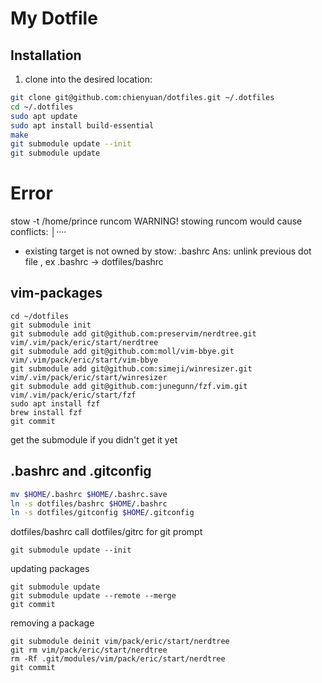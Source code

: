 
# My Dotfile

## Installation

1. clone into the desired location:

```bash
git clone git@github.com:chienyuan/dotfiles.git ~/.dotfiles
cd ~/.dotfiles
sudo apt update
sudo apt install build-essential
make
git submodule update --init
git submodule update
```

Error
=====
stow -t /home/prince runcom
WARNING! stowing runcom would cause conflicts:                                                                                          │····
  * existing target is not owned by stow: .bashrc
Ans: unlink previous dot file , ex .bashrc -> dotfiles/bashrc

## vim-packages

```
cd ~/dotfiles
git submodule init
git submodule add git@github.com:preservim/nerdtree.git vim/.vim/pack/eric/start/nerdtree
git submodule add git@github.com:moll/vim-bbye.git      vim/.vim/pack/eric/start/vim-bbye
git submodule add git@github.com:simeji/winresizer.git  vim/.vim/pack/eric/start/winresizer
git submodule add git@github.com:junegunn/fzf.vim.git   vim/.vim/pack/eric/start/fzf
sudo apt install fzf
brew install fzf
git commit
```

get the submodule if you didn't get it yet

## .bashrc and .gitconfig

```bash
mv $HOME/.bashrc $HOME/.bashrc.save
ln -s dotfiles/bashrc $HOME/.bashrc
ln -s dotfiles/gitconfig $HOME/.gitconfig
```
dotfiles/bashrc call dotfiles/gitrc for git prompt

```
git submodule update --init
```

updating packages

```
git submodule update 
git submodule update --remote --merge
git commit
```

removing a package

```
git submodule deinit vim/pack/eric/start/nerdtree
git rm vim/pack/eric/start/nerdtree
rm -Rf .git/modules/vim/pack/eric/start/nerdtree
git commit
```



